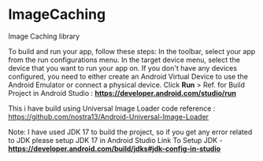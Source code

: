 # ImageCaching
Image Caching library

To build and run your app, follow these steps:
In the toolbar, select your app from the run configurations menu.
In the target device menu, select the device that you want to run your app on.
If you don't have any devices configured, you need to either create an Android Virtual Device to use the Android Emulator or connect a physical device.
Click **Run** >
Ref. for Build Project in Android Studio : **https://developer.android.com/studio/run**

This i have build using Universal Image Loader code reference : https://github.com/nostra13/Android-Universal-Image-Loader

Note: I have used JDK 17 to build the project, so if you get any error related to JDK please setup JDK 17 in Android Studio
Link To Setup JDK - **https://developer.android.com/build/jdks#jdk-config-in-studio**